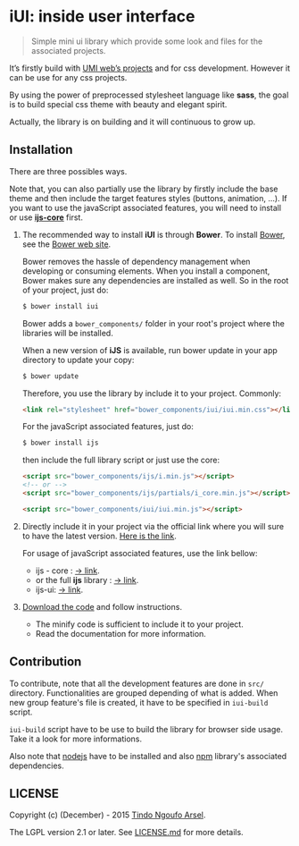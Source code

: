 iUI: inside user interface
==========================
> Simple mini ui library which provide some look and files for the associated projects.

It’s firstly build with [UMI web’s projects](http://umiproject.sf.net) and for css development.
However it can be use for any css projects.

By using the power of preprocessed stylesheet language like **sass**, the goal is to build special css theme with beauty and elegant spirit.

Actually, the library is on building and it will continuous to grow up.

## Installation

There are three possibles ways. 

Note that, you can also partially use the library by firstly include the base theme and then include the target features styles (buttons, animation, ...).
If you want to use the javaScript associated features, you will need to install or use [**ijs-core**](https://github.com/tnga/lib.ijs/) first.

1. The recommended way to install **iUI** is through **Bower**. To install [Bower](https://github.com/bower/bower), see the [Bower web site](http://bower.io/).

    Bower removes the hassle of dependency management when developing or consuming elements. When you install a component, Bower makes sure any dependencies are installed as well. So in the root of your project, just do:
    ```sh
    $ bower install iui
    ```
    Bower adds a `bower_components/` folder in your root's project where the libraries will be installed.

    When a new version of **iJS** is available, run bower update in your app directory to update your copy:
    ```sh
    $ bower update
    ```   
    Therefore, you use the library by include it to your project. Commonly:
    ```html
    <link rel="stylesheet" href="bower_components/iui/iui.min.css"></link>
    ```
    For the javaScript associated features, just do:
    ```sh
    $ bower install ijs
    ```
    then include the full library script or just use the core:
    ```html
    <script src="bower_components/ijs/i.min.js"></script>
    <!-- or -->
    <script src="bower_components/ijs/partials/i_core.min.js"></script>

    <script src="bower_components/iui/iui.min.js"></script>
    ```   

2. Directly include it in your project via the official link where you will sure to have the latest version. [Here is the link](http://tnga.github.io/lib.iui/iui.min.css).

    For usage of javaScript associated features, use the link bellow:

    - ijs - core : [-> link](http://tnga.github.io/lib.ijs/partials/i_core.min.js).
    - or the full **ijs** library : [-> link](http://tnga.github.io/lib.ijs/i.min.js).
    - ijs-ui: [-> link](http://tnga.github.io/lib.iui/iui.min.js).

3. [Download the code](https://github.com/tnga/lib.iui/archive/master.zip) and follow instructions.
    - The minify code is sufficient to include it to your project.
    - Read the documentation for more information.

## Contribution

To contribute, note that all the development features are done in `src/` directory.
Functionalities are grouped depending of what is added. 
When new group feature's file is created, it have to be specified in `iui-build` script.

`iui-build` script have to be use to build the library for browser side usage. 
Take it a look for more informations.

Also note that [nodejs](https://nodejs.org) have to be installed and also [npm](https://npmjs.com) library's associated dependencies.

## LICENSE

Copyright (c) (December) - 2015 [Tindo Ngoufo Arsel](mailto:devtnga@gmail.com).

The LGPL version 2.1 or later. See [LICENSE.md](https://github.com/tnga/lib.iui/blob/master/LICENSE.md) for more details.

